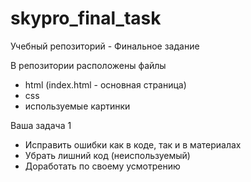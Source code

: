 # skypro_final_task
Учебный репозиторий - Финальное задание

В репозитории расположены файлы 
- html (index.html - основная страница)
- css
- используемые картинки

Ваша задача 1
- Исправить ошибки как в коде, так и в материалах
- Убрать лишний код (неиспользуемый)
- Доработать по своему усмотрению
